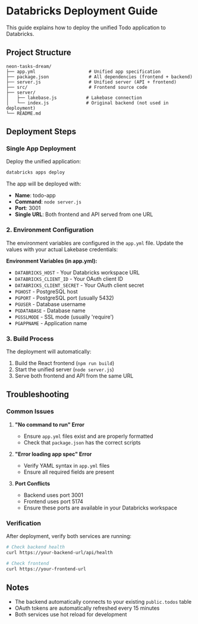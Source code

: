 # Databricks Deployment Guide

This guide explains how to deploy the unified Todo application to Databricks.

## Project Structure

```
neon-tasks-dream/
├── app.yml                    # Unified app specification
├── package.json               # All dependencies (frontend + backend)
├── server.js                  # Unified server (API + frontend)
├── src/                       # Frontend source code
├── server/
│   ├── lakebase.js           # Lakebase connection
│   └── index.js              # Original backend (not used in deployment)
└── README.md
```

## Deployment Steps

### Single App Deployment

Deploy the unified application:

```bash
databricks apps deploy
```

The app will be deployed with:
- **Name**: todo-app
- **Command**: `node server.js`
- **Port**: 3001
- **Single URL**: Both frontend and API served from one URL

### 2. Environment Configuration

The environment variables are configured in the `app.yml` file. Update the values with your actual Lakebase credentials:

**Environment Variables (in app.yml):**
- `DATABRICKS_HOST` - Your Databricks workspace URL
- `DATABRICKS_CLIENT_ID` - Your OAuth client ID
- `DATABRICKS_CLIENT_SECRET` - Your OAuth client secret
- `PGHOST` - PostgreSQL host
- `PGPORT` - PostgreSQL port (usually 5432)
- `PGUSER` - Database username
- `PGDATABASE` - Database name
- `PGSSLMODE` - SSL mode (usually 'require')
- `PGAPPNAME` - Application name

### 3. Build Process

The deployment will automatically:
1. Build the React frontend (`npm run build`)
2. Start the unified server (`node server.js`)
3. Serve both frontend and API from the same URL

## Troubleshooting

### Common Issues

1. **"No command to run" Error**
   - Ensure `app.yml` files exist and are properly formatted
   - Check that `package.json` has the correct scripts

2. **"Error loading app spec" Error**
   - Verify YAML syntax in `app.yml` files
   - Ensure all required fields are present

3. **Port Conflicts**
   - Backend uses port 3001
   - Frontend uses port 5174
   - Ensure these ports are available in your Databricks workspace

### Verification

After deployment, verify both services are running:

```bash
# Check backend health
curl https://your-backend-url/api/health

# Check frontend
curl https://your-frontend-url
```

## Notes

- The backend automatically connects to your existing `public.todos` table
- OAuth tokens are automatically refreshed every 15 minutes
- Both services use hot reload for development
